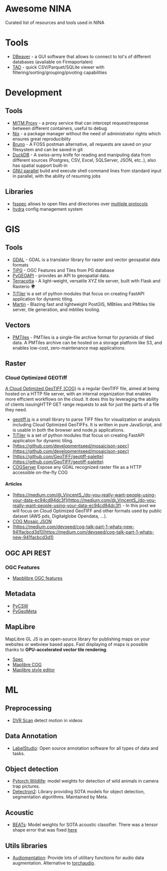 # Awesome NINA
Curated list of resources and tools used in NINA

# Tools
- [DBeaver](https://dbeaver.io/) - a GUI software that allows to connect to lot's of different databases (available on Firmaportalen)
- [TAD](https://www.tadviewer.com/) - quick CSV/Parquet/SQLite viewer with filtering/sorting/grouping/pivoting capabilities

# Development
## Tools
- [MITM Proxy](https://mitmproxy.org/) - a proxy service that can intercept request/response between different containers, useful to debug
- [Nix](https://nixos.org/manual/nix/stable) - a package manager without the need of administrator rights which ensures great reproduciblity
- [Bruno](https://www.usebruno.com/) - A FOSS postman alternative, all requests are saved on your filesystem and can be saved in git
- [DuckDB](https://duckdb.org/) - A swiss-army knife for reading and manipuling data from different sources (Postgres, CSV, Excel, SQLServer, JSON, etc..), also has spatial support built-in
- [GNU parallel](https://www.gnu.org/software/parallel/man.html) build and execute shell command lines from standard input in parallel, with the ability of resuming jobs
## Libraries
- [fsspec](https://github.com/fsspec/filesystem_spec) allows to open files and directories over [multiple protocols](https://filesystem-spec.readthedocs.io/en/latest/api.html#built-in-implementations) 
- [hydra](https://hydra.cc/) config management system

# GIS
## Tools
- [GDAL](https://gdal.org) - GDAL is a translator library for raster and vector geospatial data formats
- [TiPG](https://github.com/developmentseed/tipg) - OGC Features and Tiles from PG database
- [PyGEOAPI](https://docs.pygeoapi.io/en/stable/) -  provides an API to geospatial data.
- [Terracotta](https://github.com/DHI-GRAS/terracotta) - A light-weight, versatile XYZ tile server, built with Flask and Rasterio 🌍
- [TiTiler](https://devseed.com/titiler/) is a set of python modules that focus on creating FastAPI application for dynamic tiling.
- [Martin](https://github.com/maplibre/martin) - Blazing fast and lightweight PostGIS, MBtiles and PMtiles tile server, tile generation, and mbtiles tooling.

## Vectors
- [PMTiles](https://docs.protomaps.com/pmtiles/) - PMTiles is a single-file archive format for pyramids of tiled data. A PMTiles archive can be hosted on a storage platform like S3, and enables low-cost, zero-maintenance map applications.

## Raster

### Cloud Optimized GEOTiff
[A Cloud Optimized GeoTIFF (COG)](https://www.cogeo.org/) is a regular GeoTIFF file, aimed at being hosted on a HTTP file server, with an internal organization that enables more efficient workflows on the cloud. It does this by leveraging the ability of clients issuing ​HTTP GET range requests to ask for just the parts of a file they need.

- [geotiff.js](https://geotiffjs.github.io/) is a small library to parse TIFF files for visualization or analysis including Cloud Optimized GeoTIFFs. It is written in pure JavaScript, and is usable in both the browser and node.js applications.
- [TiTiler](https://devseed.com/titiler/) is a set of python modules that focus on creating FastAPI application for dynamic tiling.
- [https://github.com/developmentseed/mosaicjson-spec](https://github.com/developmentseed/mosaicjson-spec)
- [https://github.com/GeoTIFF/geotiff-palette](https://github.com/GeoTIFF/geotiff-palette)
- [COGServer](https://github.com/rouault/cogserver) Expose any GDAL recognized raster file as a HTTP accessible on-the-fly COG

#### Articles
- [https://medium.com/@_VincentS_/do-you-really-want-people-using-your-data-ec94cd94dc3f](https://medium.com/@_VincentS_/do-you-really-want-people-using-your-data-ec94cd94dc3f) - In this post we will focus on Cloud Optimized GeoTIFF and other formats used by public dataset (AWS pds, Digitalglobe Opendata, …).
- [COG Mosaic JSON](https://medium.com/devseed/cog-talk-part-2-mosaics-bbbf474e66df)
- [https://medium.com/devseed/cog-talk-part-1-whats-new-941facbcd3d1](https://medium.com/devseed/cog-talk-part-1-whats-new-941facbcd3d1)

## OGC API REST

### OGC Features
- [Mapblibre OGC features](https://github.com/opengeospatial/ogcapi-features/blob/master/implementations/clients/mapbox-gl-js.md)



## Metadata
- [PyCSW](https://pycsw.org/)
- [PyGeoMeta](https://github.com/geopython/pygeometa)

## MapLibre
MapLibre GL JS is an open-source library for publishing maps on your websites or webview based apps. Fast displaying of maps is possible thanks to **GPU-accelerated vector tile rendering**.
- [Spec](https://maplibre.org/maplibre-style-spec/)
- [Maplibre COG](https://github.com/NINAnor/maplibre-gl-cog)
- [Maplibre style editor](https://maplibre.org/maputnik)

# ML

## Preprocessing

- [DVR Scan](https://github.com/Breakthrough/DVR-Scan) detect motion in videos

## Data Annotation

- [LabelStudio](https://labelstud.io/): Open source annotation software for all types of data and tasks.

## Object detection

- [Pytorch Wildlife](https://github.com/microsoft/CameraTraps/blob/main/megadetector.md): model weights for detection of wild animals in camera trap pictures.
- [Detectron2](https://github.com/facebookresearch/detectron2): Library providing SOTA models for object detection, segmentation algorithms. Maintained by Meta.

## Acoustic 

- [BEATs](https://github.com/microsoft/unilm/tree/master/beats): Model weights for SOTA acoustic classifier. There was a tensor shape error that was fixed [here](https://github.com/NINAnor/rare_species_detections)

## Utils libraries

- [Audiomentation](https://github.com/iver56/audiomentations): Provide lots of utilitary functions for audio data augmentation. Alternative to [torchaudio](https://pytorch.org/audio/stable/index.html).
